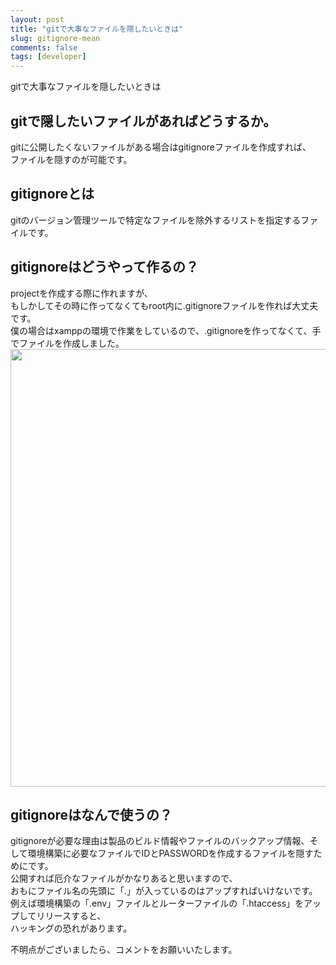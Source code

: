 ```yaml
---
layout: post
title: "gitで大事なファイルを隠したいときは"
slug: gitignore-mean
comments: false
tags: [developer]
---
```

gitで大事なファイルを隠したいときは  

## gitで隠したいファイルがあればどうするか。
gitに公開したくないファイルがある場合はgitignoreファイルを作成すれば、  
ファイルを隠すのが可能です。

## gitignoreとは
gitのバージョン管理ツールで特定なファイルを除外するリストを指定するファイルです。  

## gitignoreはどうやって作るの？
projectを作成する際に作れますが、  
もしかしてその時に作ってなくてもroot内に.gitignoreファイルを作れば大丈夫です。  
僕の場合はxamppの環境で作業をしているので、.gitignoreを作ってなくて、手でファイルを作成しました。  
<img src="https://drive.google.com/uc?export=view&id=11iWos6dQFHMLzomc2Z7aGabRp7l_b3HP"  width="700"> 

## gitignoreはなんで使うの？
gitignoreが必要な理由は製品のビルド情報やファイルのバックアップ情報、そして環境構築に必要なファイルでIDとPASSWORDを作成するファイルを隠すためにです。  
公開すれば厄介なファイルがかなりあると思いますので、  
おもにファイル名の先頭に「.」が入っているのはアップすればいけないです。  
例えば環境構築の「.env」ファイルとルーターファイルの「.htaccess」をアップしてリリースすると、  
ハッキングの恐れがあります。  

不明点がございましたら、コメントをお願いいたします。  
